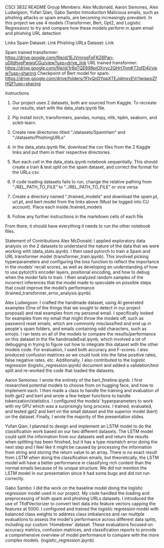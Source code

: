 CSCI 3832 README 
Group Members: Alex Mcdonald, Aaron Semones, Alex Ludwigson, Yufan Qian, Gabo Sambo
Introduction
Malicious emails, such as phishing attacks or spam emails, are becoming increasingly prevalent. In this project we use 4 models (Transformer, Bert, Gpt2, and Logistic Regression) to try and compare how these models perform in spam email and phishing URL detection

Links
Spam Dataset: Link
Phishing URLs Dataset: Link

Spam trained transformer: https://drive.google.com/file/d/1EJVmrpsFpFKZ6Pan-uDlldhvePwwqCGu/view?usp=drive_link
URL trained transformer: https://drive.google.com/file/d/1r6pTQE898piOXyyc2QHrt7nmKT2sfD4j/view?usp=sharing
Checkpoint of Bert model for spam:
https://drive.google.com/drive/folders/1FlyQnDYppXTEJqlmxvEVr1wqwsiZfHQf?usp=sharing


Instructions

1. Our project uses 2 datasets, both are sourced from Kaggle. To recreate our results, start with the data_stats.ipynb file.

2. Pip install torch, transformers, pandas, numpy, nltk, tqdm, seaborn, and scikit-learn.

3. Create new directories titled “./datasets/SpamHam” and “./datasets/PhishingURLs”

4. In the data_stats.ipynb file, download the csv files from the 2 Kaggle links and put them in their respective directories.

5. Run each cell in the data_stats.ipynb notebook sequentially. This should create a train & test split on the spam dataset, and correct the format for the URLs csv.

6. If code loading datasets fails to run, change the relative pathing from “./REL_PATH_TO_FILE” to “../REL_PATH_TO_FILE” or vice versa

7. Create a directory named “./trained_models” and download the spam.pt, url.pt, and bert model from the links above (Must be logged into CU account). Place each inside./trained_models

8. Follow any further instructions in the markdown cells of each file

From there, it should have everything it needs to run the other notebook files. 

Statement of Contributions
Alex McDonald: 
I applied exploratory data analysis on the 2 datasets to understand the nature of the data that we were working with (data_stats.ipynb). I then used pytorch to train a Spam and URL transformer model (transformer_train.ipynb). This involved picking hyperparameters and configuring the loss function to reflect the importance in the models’ recall scores, as well as developing an understanding of how to use pytorch’s encoder layers, positional encoding, and how to debug when the model fails to train. I then analyzed random samples of the incorrect inferences that the model made to speculate on possible steps that could improve the model’s performance (trained_transformer_error_analysis.ipynb).

Alex Ludwigson:
 I crafted the handmade dataset, using AI generated examples (One of the things that we sought to detect in our project proposal) and real examples from my personal email. I specifically looked for examples from my email that might throw the models off, such as password reset emails, which are commonly misclassified and end up in people's spam folders, and emails containing odd characters, such as emojis. I ran tests on all of the models to compare the results/performance on this dataset in the file handmadeEval.ipynb, which involved a lot of debugging in trying to figure out how to integrate this dataset with the other models code. For evaluation, I used both accuracy and F-scores. I also produced confusion matrices so we could look into the false positive rates, false negative rates, etc. Additionally, I also contributed to the logistic regression (logistic_regression.ipynb) document and added a validation/test split and re-worked the code that loaded the datasets.

Aaron Semones: 
I wrote the entirety of the bert_finetine.ipynb. I first researched potential models to choose from on hugging face, and how to implement each. I then made a class to handle the training and evaluation of both gpt2 and bert and wrote a few helper functions to handle tokenization/statistics. I configured the models’ hyperparameters to work with my GPU which was a surprisingly long process. I trained, evaluated, and tested gpt2 and bert on the small dataset and the superior model (bert) on the dataset. Finally, I wrote the majority of the presentation slides.

Yufan Qian:
I planned to design and implement an LSTM model to do the classification work based on our two different datasets. The LSTM model could split the information from our datasets well and return the results when splitting has been finished, but it has a type mismatch error doing the next step and I feel like it might be caused by processing the information from string and storing the return value to an array. There is no exact result from LSTM when doing the classification emails, but theoretically, the LSTM model will have a better performance in classifying rich content than the normal emails because of its unique structure. We did not mention the LSTM model in our presentation since it had some bugs and did not run correctly.

Gabo Sambo:
I did the work on the baseline model doing the logistic regression model used in our project. My code handled the loading and preprocessing of both spam and phishing URLs datasets. I introduced the use of TfidfVectorizer to convert text data into feature vectors capping the features at 5000. I configured and trained the logistic regression model with balanced class weights to address class imbalances and ran multiple evaluations to assess the model's performance across different data splits, including our custom 'Homebrew' dataset. These evaluations focused on accuracy metrics, confusion matrices, and classification reports to provide a comprehensive overview of model performance to compare with the more complex models. (logistic_regression.ipynb)

